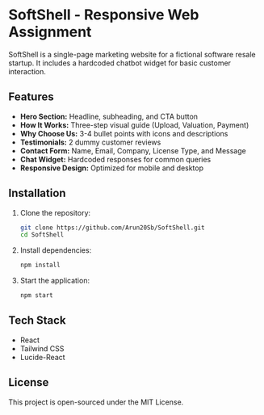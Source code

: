 # SoftShell - Responsive Web Assignment

SoftShell is a single-page marketing website for a fictional software resale startup. It includes a hardcoded chatbot widget for basic customer interaction.

## Features
- **Hero Section:** Headline, subheading, and CTA button
- **How It Works:** Three-step visual guide (Upload, Valuation, Payment)
- **Why Choose Us:** 3-4 bullet points with icons and descriptions
- **Testimonials:** 2 dummy customer reviews
- **Contact Form:** Name, Email, Company, License Type, and Message
- **Chat Widget:** Hardcoded responses for common queries
- **Responsive Design:** Optimized for mobile and desktop

## Installation
1. Clone the repository:
   ```bash
   git clone https://github.com/Arun20Sb/SoftShell.git
   cd SoftShell
   ```

2. Install dependencies:
   ```bash
   npm install
   ```

3. Start the application:
   ```bash
   npm start
   ```

## Tech Stack
- React
- Tailwind CSS
- Lucide-React

## License
This project is open-sourced under the MIT License.
